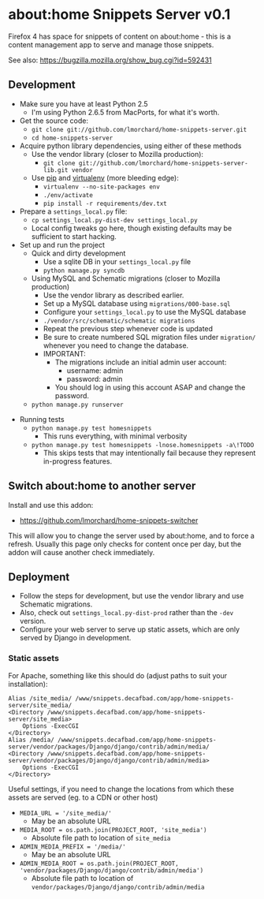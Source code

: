 # about:home Snippets Server v0.1

Firefox 4 has space for snippets of content on about:home - this is a content
management app to serve and manage those snippets.

See also: <https://bugzilla.mozilla.org/show_bug.cgi?id=592431>

## Development

* Make sure you have at least Python 2.5
    * I'm using Python 2.6.5 from MacPorts, for what it's worth.
* Get the source code:
    * `git clone git://github.com/lmorchard/home-snippets-server.git`
    * `cd home-snippets-server`
* Acquire python library dependencies, using either of these methods
    * Use the vendor library (closer to Mozilla production):
        * `git clone git://github.com/lmorchard/home-snippets-server-lib.git vendor`
    * Use [pip][] and [virtualenv][] (more bleeding edge):
        * `virtualenv --no-site-packages env`
        * `./env/activate`
        * `pip install -r requirements/dev.txt`
* Prepare a `settings_local.py` file:
    * `cp settings_local.py-dist-dev settings_local.py`
    * Local config tweaks go here, though existing defaults may be sufficient to start hacking.
* Set up and run the project
    * Quick and dirty development
        * Use a sqlite DB in your `settings_local.py` file
        * `python manage.py syncdb`
    * Using MySQL and Schematic migrations (closer to Mozilla production)
        * Use the vendor library as described earlier.
        * Set up a MySQL database using `migrations/000-base.sql`
        * Configure your `settings_local.py` to use the MySQL database
        * `./vendor/src/schematic/schematic migrations`
        * Repeat the previous step whenever code is updated
        * Be sure to create numbered SQL migration files under `migration/` whenever you need to change the database.
        * IMPORTANT:
            * The migrations include an initial admin user account:
                * username: admin
                * password: admin
            * You should log in using this account ASAP and change the password.
    * `python manage.py runserver`
        
[virtualenv]: http://pypi.python.org/pypi/virtualenv
[pip]: http://pip.openplans.org/
        
* Running tests
    * `python manage.py test homesnippets`
        * This runs everything, with minimal verbosity
    * `python manage.py test homesnippets -lnose.homesnippets -a\!TODO`
        * This skips tests that may intentionally fail because they represent in-progress features.

## Switch about:home to another server

Install and use this addon:

* <https://github.com/lmorchard/home-snippets-switcher>

This will allow you to change the server used by about:home, and to force a
refresh. Usually this page only checks for content once per day, but the addon
will cause another check immediately.

## Deployment

* Follow the steps for development, but use the vendor library and use Schematic migrations.
* Also, check out `settings_local.py-dist-prod` rather than the `-dev` version.
* Configure your web server to serve up static assets, which are only served by Django in development.

### Static assets

For Apache, something like this should do (adjust paths to suit your installation):
   
    Alias /site_media/ /www/snippets.decafbad.com/app/home-snippets-server/site_media/
    <Directory /www/snippets.decafbad.com/app/home-snippets-server/site_media>
        Options -ExecCGI
    </Directory>
    Alias /media/ /www/snippets.decafbad.com/app/home-snippets-server/vendor/packages/Django/django/contrib/admin/media/
    <Directory /www/snippets.decafbad.com/app/home-snippets-server/vendor/packages/Django/django/contrib/admin/media>
        Options -ExecCGI
    </Directory>

Useful settings, if you need to change the locations from which these assets are served (eg. to a CDN or other host)

* `MEDIA_URL = '/site_media/'`
    * May be an absolute URL
* `MEDIA_ROOT = os.path.join(PROJECT_ROOT, 'site_media')`
    * Absolute file path to location of `site_media`
* `ADMIN_MEDIA_PREFIX = '/media/'`
    * May be an absolute URL
* `ADMIN_MEDIA_ROOT = os.path.join(PROJECT_ROOT, 'vendor/packages/Django/django/contrib/admin/media')`
    * Absolute file path to location of `vendor/packages/Django/django/contrib/admin/media`
